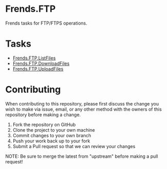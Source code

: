 # Frends.FTP

Frends tasks for FTP/FTPS operations.

# Tasks

- [Frends.FTP.ListFiles](Frends.FTP.ListFiles/README.md)
- [Frends.FTP.DownloadFiles](Frends.FTP.DownloadFiles/README.md)
- [Frends.FTP.UploadFiles](Frends.FTP.UploadFiles/README.md)

# Contributing
When contributing to this repository, please first discuss the change you wish to make via issue, email, or any other method with the owners of this repository before making a change.

1. Fork the repository on GitHub
2. Clone the project to your own machine
3. Commit changes to your own branch
4. Push your work back up to your fork
5. Submit a Pull request so that we can review your changes

NOTE: Be sure to merge the latest from "upstream" before making a pull request!